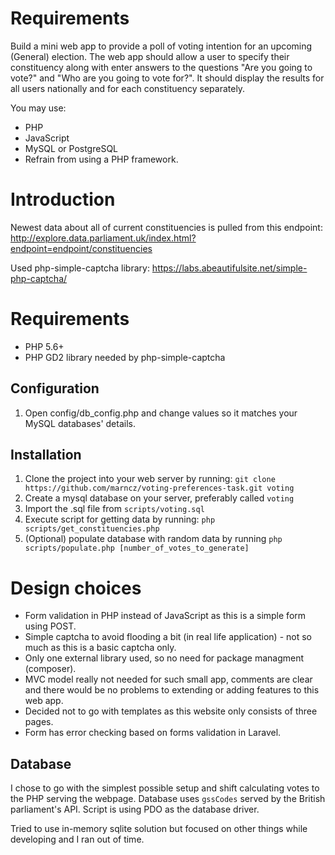 
# Requirements 

Build a mini web app to provide a poll of voting intention for an upcoming (General) election.
The web app should allow a user to specify their constituency along with enter answers to the questions "Are you going to vote?" and "Who are you going to vote for?".
It should display the results for all users nationally and for each constituency separately.

You may use:
* PHP
* JavaScript
* MySQL or PostgreSQL
* Refrain from using a PHP framework.

# Introduction 
Newest data about all of current constituencies is pulled from this endpoint: http://explore.data.parliament.uk/index.html?endpoint=endpoint/constituencies

Used php-simple-captcha library: https://labs.abeautifulsite.net/simple-php-captcha/

# Requirements

- PHP 5.6+
- PHP GD2 library needed by php-simple-captcha 

## Configuration
1. Open config/db_config.php and change values so it matches your MySQL databases' details.

## Installation
1. Clone the project into your web server by running:  `git clone https://github.com/marncz/voting-preferences-task.git voting` 
2. Create a mysql database on your server, preferably called `voting`
3. Import the .sql file from `scripts/voting.sql`
4. Execute script for getting data by running: `php scripts/get_constituencies.php`
5. (Optional) populate database with random data by running `php scripts/populate.php [number_of_votes_to_generate]`

# Design choices
- Form validation in PHP instead of JavaScript as this is a simple form using POST.
- Simple captcha to avoid flooding a bit (in real life application) - not so much as this is a basic captcha only.
- Only one external library used, so no need for package managment (composer). 
- MVC model really not needed for such small app, comments are clear and there would be no problems to extending or adding features to this web app.
- Decided not to go with templates as this website only consists of three pages. 
- Form has error checking based on forms validation in Laravel.

## Database 
I chose to go with the simplest possible setup and shift calculating votes to the PHP serving the webpage. Database uses `gssCodes` served by the British parliament's API. Script is using PDO as the database driver.

Tried to use in-memory sqlite solution but focused on other things while developing and I ran out of time.
